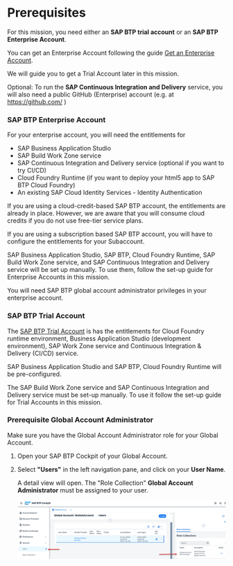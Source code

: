 # Prerequisites

For this mission, you need either an **SAP BTP trial account** or an **SAP BTP Enterprise Account**. 

You can get an Enterprise Account following the guide [Get an Enterprise Account](https://help.sap.com/docs/btp/sap-btp-neo-environment/get-enterprise-account?locale=en-US). 

We will guide you to get a Trial Account later in this mission.

Optional: To run the **SAP Continuous Integration and Delivery** service, you will also need a public GitHub (Enterprise) account (e.g. at https://github.com/ )


### SAP BTP Enterprise Account

For your enterprise account, you will need the entitlements for

* SAP Business Application Studio 
* SAP Build Work Zone service 
* SAP Continuous Integration and Delivery service (optional if you want to try CI/CD)
* Cloud Foundry Runtime (if you want to deploy your html5 app to SAP BTP Cloud Foundry)
* An existing SAP Cloud Identity Services - Identity Authentication

If you are using a cloud-credit-based SAP BTP account, the entitlements are already in place. However, we are aware that you will consume cloud credits if you do not use free-tier service plans.

If you are using a subscription based SAP BTP account, you will have to configure the entitlements for your Subaccount.

SAP Business Application Studio, SAP BTP, Cloud Foundry Runtime, SAP Build Work Zone service, and SAP Continuous Integration and Delivery service will be set up manually. To use them, follow the set-up guide for Enterprise Accounts in this mission.

You will need SAP BTP global account administrator privileges in your enterprise account.


### SAP BTP Trial Account

The [SAP BTP Trial Account](https://account.hanatrial.ondemand.com/trial/#/home/trial) is has the entitlements for Cloud Foundry runtime environment, Business Application Studio (development environment), SAP Work Zone service and Continuous Integration & Delivery (CI/CD) service.

SAP Business Application Studio and SAP BTP, Cloud Foundry Runtime will be pre-configured.

The SAP Build Work Zone service and SAP Continuous Integration and Delivery service must be set-up manually. To use it follow the set-up guide for Trial Accounts in this mission.


### Prerequisite Global Account Administrator

Make sure you have the Global Account Administrator role for your Global Account.

1. Open your SAP BTP Cockpit of your Global Account.

2. Select **"Users"** in the left navigation pane, and click on your **User Name**. 

    A detail view will open. The "Role Collection" **Global Account Administrator** must be assigned to your user.

    ![](images/2_ea_1_checkadmin.png)
